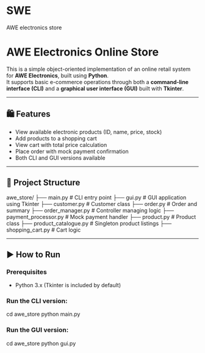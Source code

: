 # SWE
AWE electronics store

# AWE Electronics Online Store

This is a simple object-oriented implementation of an online retail system for **AWE Electronics**, built using **Python**.  
It supports basic e-commerce operations through both a **command-line interface (CLI)** and a **graphical user interface (GUI)** built with **Tkinter**.

---

## 🛍️ Features

- View available electronic products (ID, name, price, stock)
- Add products to a shopping cart
- View cart with total price calculation
- Place order with mock payment confirmation
- Both CLI and GUI versions available

---

## 📁 Project Structure

awe_store/
├── main.py # CLI entry point
├── gui.py # GUI application using Tkinter
├── customer.py # Customer class
├── order.py # Order and summary
├── order_manager.py # Controller managing logic
├── payment_processor.py # Mock payment handler
├── product.py # Product class
├── product_catalogue.py # Singleton product listings
├── shopping_cart.py # Cart logic

---

## ▶️ How to Run

### Prerequisites
- Python 3.x (Tkinter is included by default)

### Run the CLI version:

cd awe_store
python main.py

### Run the GUI version:

cd awe_store
python gui.py

